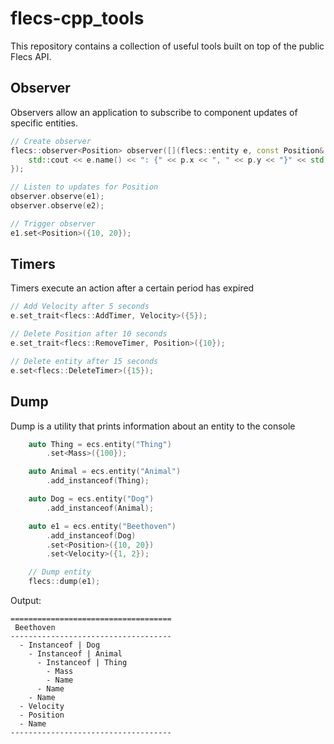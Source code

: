 # flecs-cpp_tools
This repository contains a collection of useful tools built on top of the public Flecs API.

## Observer
Observers allow an application to subscribe to component updates of specific entities.

```cpp
// Create observer
flecs::observer<Position> observer([](flecs::entity e, const Position& p) {
    std::cout << e.name() << ": {" << p.x << ", " << p.y << "}" << std::endl;
});

// Listen to updates for Position
observer.observe(e1);
observer.observe(e2);

// Trigger observer
e1.set<Position>({10, 20});
```

## Timers
Timers execute an action after a certain period has expired
```cpp
// Add Velocity after 5 seconds
e.set_trait<flecs::AddTimer, Velocity>({5});

// Delete Position after 10 seconds
e.set_trait<flecs::RemoveTimer, Position>({10});

// Delete entity after 15 seconds
e.set<flecs::DeleteTimer>({15});
```

## Dump
Dump is a utility that prints information about an entity to the console

```cpp
    auto Thing = ecs.entity("Thing")
        .set<Mass>({100});

    auto Animal = ecs.entity("Animal")
        .add_instanceof(Thing);  

    auto Dog = ecs.entity("Dog")
        .add_instanceof(Animal);           

    auto e1 = ecs.entity("Beethoven")
        .add_instanceof(Dog)
        .set<Position>({10, 20})
        .set<Velocity>({1, 2});

    // Dump entity
    flecs::dump(e1);
```
Output:
```
====================================
 Beethoven
------------------------------------
  - Instanceof | Dog
    - Instanceof | Animal
      - Instanceof | Thing
        - Mass
        - Name
      - Name
    - Name
  - Velocity
  - Position
  - Name
------------------------------------
```
